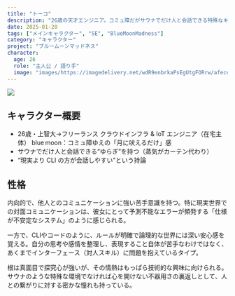 ```yaml
---
title: "トーコ"
description: "26歳の天才エンジニア。コミュ障だがサウナでだけ人と会話できる特殊なキャラクター。CLIとJohnyを相棒とする"
date: 2025-01-20
tags: ["メインキャラクター", "SE", "BlueMoonMadness"]
category: "キャラクター"
project: "ブルームーンマッドネス"
character:
  age: 26
  role: "主人公 / 語り手"
  image: "images/https://imagedelivery.net/wdR9enbrkaPsEgUtgFORrw/afeceb1b-2345-4ecc-82aa-42b59f3d3c00/public" 
---
```


![](https://imagedelivery.net/wdR9enbrkaPsEgUtgFORrw/afeceb1b-2345-4ecc-82aa-42b59f3d3c00/public)

## キャラクター概要
- 26歳・上智大→フリーランス クラウドインフラ & IoT エンジニア（在宅主体）
blue moon：コミュ障ゆえの「月に吠えるだけ」感
- サウナでだけ人と会話できる“ゆらぎ”を持つ（蒸気がカーテン代わり）
- “現実より CLI の方が会話しやすい”という持論

## 性格

内向的で、他人とのコミュニケーションに強い苦手意識を持つ。特に現実世界での対面コミュニケーションは、彼女にとって予測不能なエラーが頻発する「仕様が不安定なシステム」のように感じられる。

一方で、CLIやコードのように、ルールが明確で論理的な世界には深い安心感を覚える。自分の思考や感情を整理し、表現すること自体が苦手なわけではなく、あくまでインターフェース（対人スキル）に問題を抱えているタイプ。

根は真面目で探究心が強いが、その情熱はもっぱら技術的な興味に向けられる。サウナのような特殊な環境でなければ心を開けない不器用さの裏返しとして、人との繋がりに対する密かな憧れも持っている。
